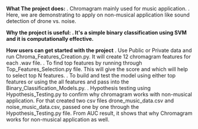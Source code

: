 **What The project does:**
. Chromagram mainly used for music application. 
. Here, we are demonstrating to apply on non-musical application like sound detection of drone vs. noise.

**Why the project is useful: 
. It's a simple binary classification using SVM and it is computationally effective.**

**How users can get started with the project**
. Use Public or Private data and run Chroma_Features_Creation.py. It will create 12 chromagram features for each .wav file. 
. To find top features by running through Top_Features_Selection.py file. This will give the score and which will help to select top N features.
. To build and test the model using either top features or using the all features and pass into the Binary_Classification_Models.py. 
. Hypothesis testing using Hypothesis_Testing.py to confirm why chromagram works with non-musical application. For that created two csv files drone_music_data.csv and noise_music_data.csv, 
  passed one by one through the Hypothesis_Testing.py file. From AUC result, it shows that why Chromagram works for non-musical application as well.

